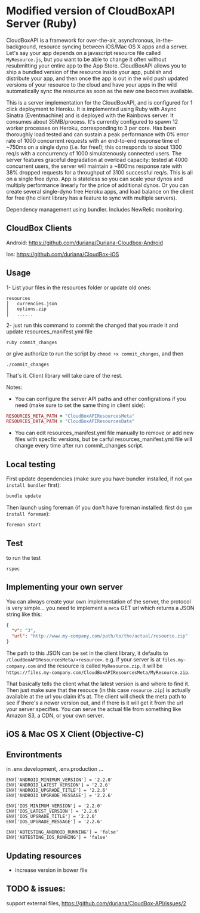Modified version of CloudBoxAPI Server (Ruby)
============

CloudBoxAPI is a framework for over-the-air, asynchronous, in-the-background, resource syncing between iOS/Mac OS X apps and a server. Let's say your app depends on a javascript resource file called `MyResource.js`, but you want to be able to change it often without resubmitting your entire app to the App Store. CloudBoxAPI allows you to ship a bundled version of the resource inside your app, publish and distribute your app, and then once the app is out in the wild push updated versions of your resource to the cloud and have your apps in the wild automatically sync the resource as soon as the new one becomes available.

This is a server implementation for the CloudBoxAPI, and is configured for 1 click deployment to Heroku. It is implemented using Ruby with Async Sinatra (Eventmachine) and is deployed with the Rainbows server. It consumes about 35MB/process. It's currently configured to spawn 12 worker processes on Heroku, corresponding to 3 per core. Has been thoroughly load tested and can sustain a peak performance with 0% error rate of 1000 concurrent requests with an end-to-end response time of ~750ms on a single dyno (i.e. for free!); this corresponds to about 1300 req/s with a concurrency of 1000 simulatenously connected users. The server features graceful degradation at overload capacity: tested at 4000 concurrent users, the server will maintain a ~800ms response rate with 38% dropped requests for a throughput of 3100 successful req/s. This is all on a single free dyno. App is stateless so you can scale your dynos and multiply performance linearly for the price of additional dynos. Or you can create several single-dyno free Heroku apps, and load balance on the client for free (the client library has a feature to sync with multiple servers).

Dependency management using bundler.  Includes NewRelic monitoring.

CloudBox Clients
------------
Android: https://github.com/duriana/Duriana-Cloudbox-Android

Ios: https://github.com/duriana/CloudBox-iOS


Usage
------------

1- List your files in the resources folder or update old ones:

```
resources
│   currencies.json
│   options.zip
│   ......

```

2- just run this command to commit the changed that you made it and update resources_manifest.yml file

```
ruby commit_changes
```

or give authorize to run the script by  ``` chmod +x commit_changes ```, and then

```
./commit_changes

```

That's it. Client library will take care of the rest.

Notes:

- You can configure the server API paths and other configrations if you need (make sure to set the same thing in client side):

```ruby
RESOURCES_META_PATH = "CloudBoxAPIResourcesMeta"
RESOURCES_DATA_PATH = "CloudBoxAPIResourcesData"
```

- You can edit resources_manifest.yml file manually to remove or add new files with specfic versions, but be carful resources_manifest.yml file will change every time after run commit_changes script.

Local testing
------------

First update dependencies (make sure you have bundler installed, if not `gem install bundler` first):

```sh
bundle update
```

Then launch using foreman (if you don't have foreman installed: first do `gem install foreman`):

```sh
foreman start
```

Test
------------
to run the test
```
rspec
```

Implementing your own server
------------

You can always create your own implementation of the server, the protocol is very simple... you need to implement a `meta` GET url which returns a JSON string like this:
```json
{
  "v": "3",
  "url": "http://www.my-company.com/path/to/the/actual/resource.zip"
}
```

The path to this JSON can be set in the client library, it defaults to `/CloudBoxAPIResourcesMeta/<resource>`. e.g. if your server is at `files.my-company.com` and the resource is called `MyResource.zip`, it will be `https://files.my-company.com/CloudBoxAPIResourcesMeta/MyResource.zip`.

That basically tells the client what the latest version is and where to find it. Then just make sure that the resouce (in this case `resource.zip`) is actually available at the url you claim it's at. The client will check the meta path to see if there's a newer version out, and if there is it will get it from the url your server specifies. You can serve the actual file from something like Amazon S3, a CDN, or your own server.

iOS & Mac OS X Client (Objective-C)
------------

Environtments
------------

in .env.development, .env.production ...

	ENV['ANDROID_MINIMUM_VERSION'] = '2.2.0'
	ENV['ANDROID_LATEST_VERSION'] = '2.2.6'
	ENV['ANDROID_UPGRADE_TITLE'] = '2.2.6'
	ENV['ANDROID_UPGRADE_MESSAGE'] = '2.2.6'

	ENV['IOS_MINIMUM_VERSION'] = '2.2.0'
	ENV['IOS_LATEST_VERSION'] = '2.2.6'
	ENV['IOS_UPGRADE_TITLE'] = '2.2.6'
	ENV['IOS_UPGRADE_MESSAGE'] = '2.2.6'

	ENV['ABTESTING_ANDROID_RUNNING'] = 'false'
	ENV['ABTESTING_IOS_RUNNING'] = 'false'

Updating resources
------------
- increase version in bower file


TODO & issues:
------------
support external files, https://github.com/duriana/CloudBox-API/issues/2

